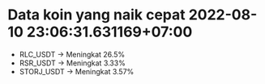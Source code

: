 # Data koin yang naik cepat 2022-08-10 23:06:31.631169+07:00

* RLC_USDT -> Meningkat 26.5%
* RSR_USDT -> Meningkat 3.33%
* STORJ_USDT -> Meningkat 3.57%
